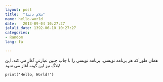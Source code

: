 ```yaml
---
layout: post
title:  "سلام دنیا"
name: hello-world
date:   2013-09-04 10:27:27
jalali_date: 1392-06-10 10:27:27
categories:
- Random
lang: fa

---
```

همان طور که هر برنامه نویسی، برنامه  نویسی را با چاپ چنین عبارتی آغاز می کند، این بلاگ نیز این گونه آغاز می شود!

    print('Hello, World!')

